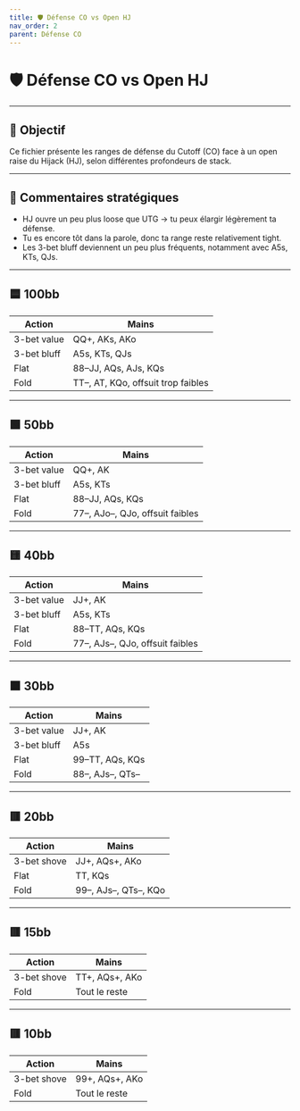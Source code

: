 ```yaml
---
title: 🛡️ Défense CO vs Open HJ
nav_order: 2
parent: Défense CO
---
```


# 🛡️ Défense CO vs Open HJ

---

## 🎯 Objectif

Ce fichier présente les ranges de défense du Cutoff (CO) face à un open raise du Hijack (HJ), selon différentes profondeurs de stack.

---

## 🧠 Commentaires stratégiques

- HJ ouvre un peu plus loose que UTG → tu peux élargir légèrement ta défense.
- Tu es encore tôt dans la parole, donc ta range reste relativement tight.
- Les 3-bet bluff deviennent un peu plus fréquents, notamment avec A5s, KTs, QJs.

---

## 🟦 100bb

| Action         | Mains                                         |
|----------------|------------------------------------------------|
| 3-bet value    | QQ+, AKs, AKo                                  |
| 3-bet bluff    | A5s, KTs, QJs                                  |
| Flat           | 88–JJ, AQs, AJs, KQs                           |
| Fold           | TT–, AT, KQo, offsuit trop faibles             |

---

## 🟩 50bb

| Action         | Mains                                         |
|----------------|------------------------------------------------|
| 3-bet value    | QQ+, AK                                        |
| 3-bet bluff    | A5s, KTs                                       |
| Flat           | 88–JJ, AQs, KQs                                |
| Fold           | 77–, AJo–, QJo, offsuit faibles                |

---

## 🟨 40bb

| Action         | Mains                                         |
|----------------|------------------------------------------------|
| 3-bet value    | JJ+, AK                                        |
| 3-bet bluff    | A5s, KTs                                       |
| Flat           | 88–TT, AQs, KQs                                |
| Fold           | 77–, AJs–, QJo, offsuit faibles                |

---

## 🟧 30bb

| Action         | Mains                                         |
|----------------|------------------------------------------------|
| 3-bet value    | JJ+, AK                                        |
| 3-bet bluff    | A5s                                            |
| Flat           | 99–TT, AQs, KQs                                |
| Fold           | 88–, AJs–, QTs–                                |

---

## 🟥 20bb

| Action         | Mains                                         |
|----------------|------------------------------------------------|
| 3-bet shove    | JJ+, AQs+, AKo                                 |
| Flat           | TT, KQs                                        |
| Fold           | 99–, AJs–, QTs–, KQo                           |

---

## 🟥 15bb

| Action         | Mains                                         |
|----------------|------------------------------------------------|
| 3-bet shove    | TT+, AQs+, AKo                                 |
| Fold           | Tout le reste                                  |

---

## 🟥 10bb

| Action         | Mains                                         |
|----------------|------------------------------------------------|
| 3-bet shove    | 99+, AQs+, AKo                                 |
| Fold           | Tout le reste                                  |
